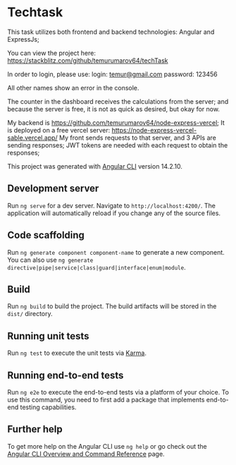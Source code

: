 # Techtask

This task utilizes both frontend and backend technologies: Angular and ExpressJs;

You can view the project here: https://stackblitz.com/github/temurumarov64/techTask

In order to login, please use: 
login: temur@gmail.com
password: 123456

All other names show an error in the console.

The counter in the dashboard receives the calculations from the server; and because the server is free, it is not as quick as desired, but okay for now.

My backend is https://github.com/temurumarov64/node-express-vercel; 
It is deployed on a free vercel server: https://node-express-vercel-sable.vercel.app/
My front sends requests to that server, and 3 APIs are sending responses; JWT tokens are needed with each request to obtain the responses;



This project was generated with [Angular CLI](https://github.com/angular/angular-cli) version 14.2.10.

## Development server

Run `ng serve` for a dev server. Navigate to `http://localhost:4200/`. The application will automatically reload if you change any of the source files.

## Code scaffolding

Run `ng generate component component-name` to generate a new component. You can also use `ng generate directive|pipe|service|class|guard|interface|enum|module`.

## Build

Run `ng build` to build the project. The build artifacts will be stored in the `dist/` directory.

## Running unit tests

Run `ng test` to execute the unit tests via [Karma](https://karma-runner.github.io).

## Running end-to-end tests

Run `ng e2e` to execute the end-to-end tests via a platform of your choice. To use this command, you need to first add a package that implements end-to-end testing capabilities.

## Further help

To get more help on the Angular CLI use `ng help` or go check out the [Angular CLI Overview and Command Reference](https://angular.io/cli) page.

